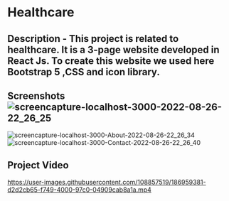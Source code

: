 # Healthcare 
## Description - This project is related to healthcare. It is a 3-page website developed in React Js. To create this website we used here Bootstrap 5 ,CSS and icon library.
## Screenshots![screencapture-localhost-3000-2022-08-26-22_26_25](https://user-images.githubusercontent.com/108857519/186956537-6b6db81a-28d1-4f7e-a7fe-f57038aea96a.png)
![screencapture-localhost-3000-About-2022-08-26-22_26_34](https://user-images.githubusercontent.com/108857519/186956553-d388f0fb-4a8f-4463-9e38-23cc023a5e93.png)
![screencapture-localhost-3000-Contact-2022-08-26-22_26_40](https://user-images.githubusercontent.com/108857519/186956557-39970790-5b23-4a02-8c36-bc1d3578d76e.png)
## Project Video 



https://user-images.githubusercontent.com/108857519/186959381-d2d2cb65-f749-4000-97c0-04909cab8a1a.mp4

